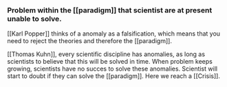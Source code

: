 ### Problem within the [[paradigm]] that scientist are at present unable to solve.

[[Karl Popper]] thinks of a anomaly as a falsification, which means that you need to reject the theories and therefore the [[paradigm]].

[[Thomas Kuhn]], every scientific discipline has anomalies, as long as scientists to believe that this will be solved in time. When problem keeps growing, scientists have no succes to solve these anomalies. Scientist will start to doubt if they can solve the [[paradigm]]. Here we reach a [[Crisis]].
